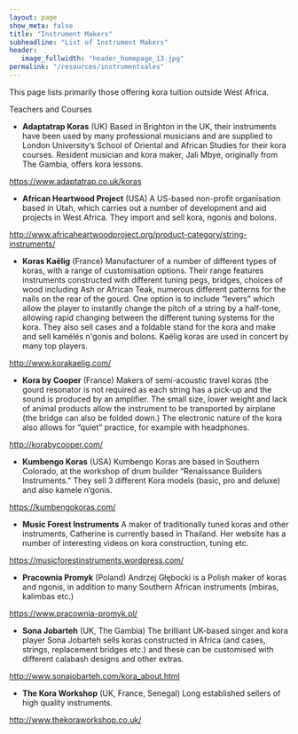 ```yaml
---
layout: page
show_meta: false
title: "Instrument Makers"
subheadline: "List of Instrument Makers"
header:
   image_fullwidth: "header_homepage_13.jpg"
permalink: "/resources/instrumentsales"
---
```

This page lists primarily those offering kora tuition outside West Africa. 

Teachers and Courses

* **Adaptatrap Koras** (UK)
Based in Brighton in the UK, their instruments have been used by many professional musicians and are supplied to London University’s School of Oriental and African Studies for their kora courses.
Resident musician and kora maker, Jali Mbye, originally from The Gambia, offers kora lessons.

<https://www.adaptatrap.co.uk/koras>

* **African Heartwood Project** (USA)
A US-based non-profit organisation based in Utah, which carries out a number of development and aid projects in West Africa. They import and sell kora, ngonis and bolons.

<http://www.africaheartwoodproject.org/product-category/string-instruments/>

* **Koras Kaëlig** (France)
Manufacturer  of a number of different types of koras, with a range of customisation options. Their range features instruments constructed with different tuning pegs, bridges,  choices of wood including Ash or African Teak, numerous different patterns for the nails on the rear of the gourd. One option is to include “levers” which allow the player to instantly change the pitch of a string by a half-tone, allowing rapid changing between the different tuning systems for the kora. They also sell cases and a foldable stand for the kora and make and sell kamélés n'gonis and bolons. Kaëlig koras are used in concert by many top players.

<http://www.korakaelig.com/>

* **Kora by Cooper** (France)
Makers of semi-acoustic travel koras (the gourd resonator is not required as each string has a pick-up and the sound is produced by an amplifier. The small size, lower weight and lack of animal products allow the instrument to be transported by airplane (the bridge can also be folded down.) The electronic nature of the kora also allows for “quiet” practice, for example with headphones.

<http://korabycooper.com/>

* **Kumbengo Koras** (USA)
Kumbengo Koras are based in Southern Colorado, at the workshop of drum builder “Renaissance Builders Instruments.” They sell 3 different Kora models (basic, pro and deluxe) and also kamele n’gonis.

<https://kumbengokoras.com/>

* **Music Forest Instruments**
A maker of traditionally tuned koras and other instruments, Catherine is currently based in Thailand. Her website has a number of interesting videos on kora construction, tuning etc.

<https://musicforestinstruments.wordpress.com/>

* **Pracownia Promyk** (Poland)
Andrzej Głębocki  is a Polish maker of koras and ngonis, in addition to many Southern African instruments (mbiras, kalimbas etc.)

<https://www.pracownia-promyk.pl/>

* **Sona Jobarteh** (UK, The Gambia)
The brilliant UK-based singer and kora player Sona Jobarteh sells koras constructed in Africa (and cases, strings, replacement bridges etc.) and these can be customised with different calabash designs and other extras.

<http://www.sonajobarteh.com/kora_about.html>

* **The Kora Workshop** (UK, France, Senegal)
Long established sellers of high quality instruments.

<http://www.thekoraworkshop.co.uk/>
